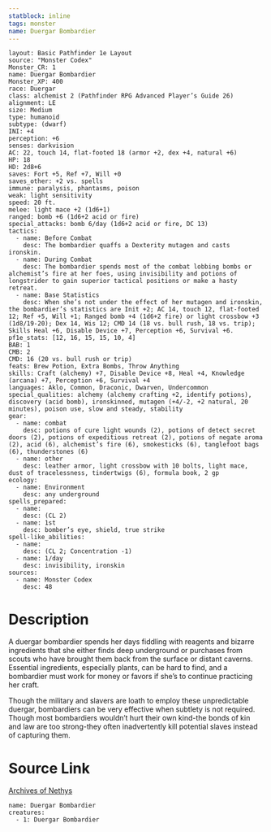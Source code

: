 ```yaml
---
statblock: inline
tags: monster
name: Duergar Bombardier
---
```

```statblock
layout: Basic Pathfinder 1e Layout
source: "Monster Codex"
Monster_CR: 1
name: Duergar Bombardier
Monster_XP: 400
race: Duergar
class: alchemist 2 (Pathfinder RPG Advanced Player’s Guide 26)
alignment: LE
size: Medium
type: humanoid
subtype: (dwarf)
INI: +4
perception: +6
senses: darkvision
AC: 22, touch 14, flat-footed 18 (armor +2, dex +4, natural +6)
HP: 18
HD: 2d8+6
saves: Fort +5, Ref +7, Will +0
saves_other: +2 vs. spells
immune: paralysis, phantasms, poison
weak: light sensitivity
speed: 20 ft.
melee: light mace +2 (1d6+1)
ranged: bomb +6 (1d6+2 acid or fire)
special_attacks: bomb 6/day (1d6+2 acid or fire, DC 13)
tactics:
  - name: Before Combat
    desc: The bombardier quaffs a Dexterity mutagen and casts ironskin.
  - name: During Combat
    desc: The bombardier spends most of the combat lobbing bombs or alchemist’s fire at her foes, using invisibility and potions of longstrider to gain superior tactical positions or make a hasty retreat.
  - name: Base Statistics
    desc: When she’s not under the effect of her mutagen and ironskin, the bombardier’s statistics are Init +2; AC 14, touch 12, flat-footed 12; Ref +5, Will +1; Ranged bomb +4 (1d6+2 fire) or light crossbow +3 (1d8/19-20); Dex 14, Wis 12; CMD 14 (18 vs. bull rush, 18 vs. trip); Skills Heal +6, Disable Device +7, Perception +6, Survival +6.
pf1e_stats: [12, 16, 15, 15, 10, 4]
BAB: 1
CMB: 2
CMD: 16 (20 vs. bull rush or trip)
feats: Brew Potion, Extra Bombs, Throw Anything
skills: Craft (alchemy) +7, Disable Device +8, Heal +4, Knowledge (arcana) +7, Perception +6, Survival +4
languages: Aklo, Common, Draconic, Dwarven, Undercommon
special_qualities: alchemy (alchemy crafting +2, identify potions), discovery (acid bomb), ironskinned, mutagen (+4/-2, +2 natural, 20 minutes), poison use, slow and steady, stability
gear:
  - name: combat
    desc: potions of cure light wounds (2), potions of detect secret doors (2), potions of expeditious retreat (2), potions of negate aroma (2), acid (6), alchemist’s fire (6), smokesticks (6), tanglefoot bags (6), thunderstones (6)
  - name: other
    desc: leather armor, light crossbow with 10 bolts, light mace, dust of tracelessness, tindertwigs (6), formula book, 2 gp
ecology:
  - name: Environment
    desc: any underground
spells_prepared:
  - name:
    desc: (CL 2)
  - name: 1st
    desc: bomber’s eye, shield, true strike
spell-like_abilities:
  - name:
    desc: (CL 2; Concentration -1)
  - name: 1/day
    desc: invisibility, ironskin
sources:
  - name: Monster Codex
    desc: 48
```
# Description
A duergar bombardier spends her days fiddling with reagents and bizarre ingredients that she either finds deep underground or purchases from scouts who have brought them back from the surface or distant caverns. Essential ingredients, especially plants, can be hard to find, and a bombardier must work for money or favors if she’s to continue practicing her craft.

 Though the military and slavers are loath to employ these unpredictable duergar, bombardiers can be very effective when subtlety is not required. Though most bombardiers wouldn’t hurt their own kind-the bonds of kin and law are too strong-they often inadvertently kill potential slaves instead of capturing them.
# Source Link
[Archives of Nethys](https://aonprd.com/MonsterDisplay.aspx?ItemName=Duergar%20Bombardier)
```encounter-table
name: Duergar Bombardier
creatures:
  - 1: Duergar Bombardier
```
